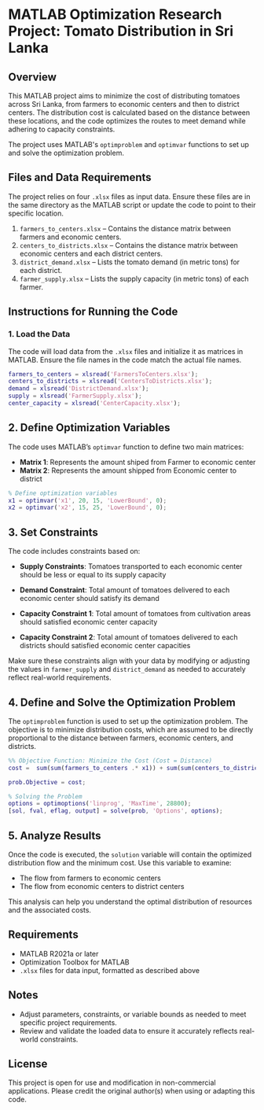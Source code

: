 
# MATLAB Optimization Research Project: Tomato Distribution in Sri Lanka

## Overview

This MATLAB project aims to minimize the cost of distributing tomatoes across Sri Lanka, from farmers to economic centers and then to district centers. The distribution cost is calculated based on the distance between these locations, and the code optimizes the routes to meet demand while adhering to capacity constraints.

The project uses MATLAB's `optimproblem` and `optimvar` functions to set up and solve the optimization problem.

## Files and Data Requirements

The project relies on four `.xlsx` files as input data. Ensure these files are in the same directory as the MATLAB script or update the code to point to their specific location.

1. `farmers_to_centers.xlsx` – Contains the distance matrix between farmers and economic centers.
2. `centers_to_districts.xlsx` – Contains the distance matrix between economic centers and each district centers.
3. `district_demand.xlsx` – Lists the tomato demand (in metric tons) for each district.
4. `farmer_supply.xlsx` – Lists the supply capacity (in metric tons) of each farmer.

## Instructions for Running the Code

### 1. Load the Data

The code will load data from the `.xlsx` files and initialize it as matrices in MATLAB. Ensure the file names in the code match the actual file names.

```matlab
farmers_to_centers = xlsread('FarmersToCenters.xlsx'); 
centers_to_districts = xlsread('CentersToDistricts.xlsx');  
demand = xlsread('DistrictDemand.xlsx');                           
supply = xlsread('FarmerSupply.xlsx');   
center_capacity = xlsread('CenterCapacity.xlsx');  
```


## 2. Define Optimization Variables

The code uses MATLAB’s `optimvar` function to define two main matrices:

- **Matrix 1**: Represents the amount shiped from Farmer to economic center
- **Matrix 2**: Represents the amount shipped from Economic center to district

```matlab
% Define optimization variables
x1 = optimvar('x1', 20, 15, 'LowerBound', 0);  
x2 = optimvar('x2', 15, 25, 'LowerBound', 0);  
```

## 3. Set Constraints

The code includes constraints based on:

- **Supply Constraints**: Tomatoes transported to each economic center should be less or equal to its supply capacity

- **Demand Constraint**: Total amount of tomatoes delivered to each economic center should satisfy its demand

- **Capacity Constraint 1**: Total amount of tomatoes from cultivation areas should satisfied economic center capacity

- **Capacity Constraint 2**: Total amount of tomatoes delivered to each districts should satisfied economic center capacities

Make sure these constraints align with your data by modifying or adjusting the values in `farmer_supply` and `district_demand` as needed to accurately reflect real-world requirements.

## 4. Define and Solve the Optimization Problem

The `optimproblem` function is used to set up the optimization problem. The objective is to minimize distribution costs, which are assumed to be directly proportional to the distance between farmers, economic centers, and districts.

```matlab
%% Objective Function: Minimize the Cost (Cost = Distance)
cost =  sum(sum(farmers_to_centers .* x1)) + sum(sum(centers_to_districts' .* x2)); 

prob.Objective = cost;

% Solving the Problem
options = optimoptions('linprog', 'MaxTime', 28800);
[sol, fval, eflag, output] = solve(prob, 'Options', options);
```

## 5. Analyze Results

Once the code is executed, the `solution` variable will contain the optimized distribution flow and the minimum cost. Use this variable to examine:

- The flow from farmers to economic centers
- The flow from economic centers to district centers

This analysis can help you understand the optimal distribution of resources and the associated costs.

## Requirements

- MATLAB R2021a or later
- Optimization Toolbox for MATLAB
- `.xlsx` files for data input, formatted as described above

## Notes

- Adjust parameters, constraints, or variable bounds as needed to meet specific project requirements.
- Review and validate the loaded data to ensure it accurately reflects real-world constraints.

## License

This project is open for use and modification in non-commercial applications. Please credit the original author(s) when using or adapting this code.



